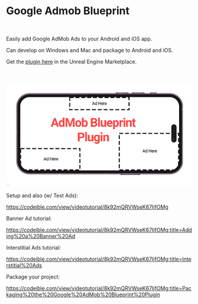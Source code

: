 # Google Admob Blueprint

<br>

Easily add Google AdMob Ads to your Android and iOS app.

Can develop on Windows and Mac and package to Android and iOS.

Get the [plugin here](https://www.unrealengine.com/marketplace/en-US/product/admob-blueprint) in the Unreal Engine Marketplace.

<br>

![Plugin Image](./SS1V2.png)






Setup and also (w/ Test Ads):

https://codeible.com/view/videotutorial/8k92mQRVWseK67IjfOMg


Banner Ad tutorial:

https://codeible.com/view/videotutorial/8k92mQRVWseK67IjfOMg;title=Adding%20a%20Banner%20Ad


Interstitial Ads tutorial:

https://codeible.com/view/videotutorial/8k92mQRVWseK67IjfOMg;title=Interstitial%20Ads


Package your project:

https://codeible.com/view/videotutorial/8k92mQRVWseK67IjfOMg;title=Packaging%20the%20Google%20AdMob%20Blueprint%20Plugin